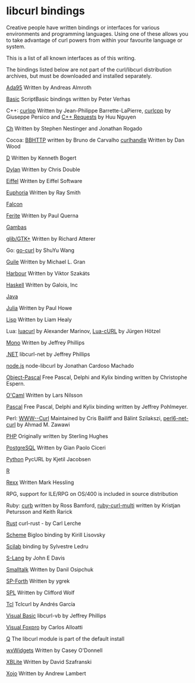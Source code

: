 libcurl bindings
================

 Creative people have written bindings or interfaces for various environments
 and programming languages. Using one of these allows you to take advantage of
 curl powers from within your favourite language or system.

 This is a list of all known interfaces as of this writing.

 The bindings listed below are not part of the curl/libcurl distribution
 archives, but must be downloaded and installed separately.

[Ada95](http://www.almroth.com/adacurl/index.html)  Written by Andreas Almroth

[Basic](http://scriptbasic.com/) ScriptBasic bindings written by Peter Verhas

C++: [curlpp](http://curlpp.org/) Written by Jean-Philippe Barrette-LaPierre,
[curlcpp](https://github.com/JosephP91/curlcpp) by Giuseppe Persico and [C++
Requests](https://github.com/whoshuu/cpr) by Huu Nguyen

[Ch](https://chcurl.sourceforge.io/) Written by Stephen Nestinger and Jonathan Rogado

Cocoa: [BBHTTP](https://github.com/brunodecarvalho/BBHTTP) written by Bruno de Carvalho
[curlhandle](https://github.com/karelia/curlhandle) Written by Dan Wood

[D](https://dlang.org/library/std/net/curl.html) Written by Kenneth Bogert

[Dylan](https://dylanlibs.sourceforge.io/) Written by Chris Double

[Eiffel](https://room.eiffel.com/library/curl) Written by Eiffel Software

[Euphoria](http://rays-web.com/eulibcurl.htm) Written by Ray Smith

[Falcon](http://www.falconpl.org/index.ftd?page_id=prjs&prj_id=curl)

[Ferite](http://www.ferite.org/) Written by Paul Querna

[Gambas](https://gambas.sourceforge.io/)

[glib/GTK+](http://atterer.net/glibcurl/) Written by Richard Atterer

Go: [go-curl](https://github.com/andelf/go-curl) by ShuYu Wang

[Guile](http://www.lonelycactus.com/guile-curl.html) Written by Michael L. Gran

[Harbour](https://github.com/vszakats/harbour-core/tree/master/contrib/hbcurl) Written by Viktor Szakáts

[Haskell](https://hackage.haskell.org/cgi-bin/hackage-scripts/package/curl) Written by Galois, Inc

[Java](https://github.com/pjlegato/curl-java)

[Julia](https://github.com/forio/Curl.jl) Written by Paul Howe

[Lisp](https://common-lisp.net/project/cl-curl/) Written by Liam Healy

Lua: [luacurl](http://luacurl.luaforge.net/) by Alexander Marinov, [Lua-cURL](https://github.com/Lua-cURL) by Jürgen Hötzel

[Mono](https://forge.novell.com/modules/xfmod/project/?libcurl-mono) Written by Jeffrey Phillips

[.NET](https://sourceforge.net/projects/libcurl-net/) libcurl-net by Jeffrey Phillips

[node.js](https://github.com/JCMais/node-libcurl) node-libcurl by Jonathan Cardoso Machado

[Object-Pascal](http://www.tekool.com/opcurl) Free Pascal, Delphi and Kylix binding written by Christophe Espern.

[O'Caml](https://sourceforge.net/projects/ocurl/) Written by Lars Nilsson

[Pascal](http://houston.quik.com/jkp/curlpas/) Free Pascal, Delphi and Kylix binding written by Jeffrey Pohlmeyer.

Perl: [WWW--Curl](https://github.com/szbalint/WWW--Curl) Maintained by Cris
Bailiff and Bálint Szilakszi,
[perl6-net-curl](https://github.com/azawawi/perl6-net-curl) by Ahmad M. Zawawi

[PHP](https://php.net/curl) Originally written by Sterling Hughes

[PostgreSQL](http://gborg.postgresql.org/project/pgcurl/projdisplay.php) Written by Gian Paolo Ciceri

[Python](http://pycurl.io/) PycURL by Kjetil Jacobsen

[R](https://cran.r-project.org/package=curl)

[Rexx](https://rexxcurl.sourceforge.io/) Written Mark Hessling

RPG, support for ILE/RPG on OS/400 is included in source distribution

Ruby: [curb](http://curb.rubyforge.org/) written by Ross Bamford, [ruby-curl-multi](http://curl-multi.rubyforge.org/) written by Kristjan Petursson and Keith Rarick

[Rust](https://github.com/carllerche/curl-rust) curl-rust - by Carl Lerche

[Scheme](https://www.metapaper.net/lisovsky/web/curl/) Bigloo binding by Kirill Lisovsky

[Scilab](https://help.scilab.org/docs/current/fr_FR/getURL.html) binding by Sylvestre Ledru

[S-Lang](http://www.jedsoft.org/slang/modules/curl.html) by John E Davis

[Smalltalk](http://www.squeaksource.com/CurlPlugin/) Written by Danil Osipchuk

[SP-Forth](http://www.forth.org.ru/~ac/lib/lin/curl/) Written by ygrek

[SPL](http://www.clifford.at/spl/) Written by Clifford Wolf

[Tcl](http://mirror.yellow5.com/tclcurl/) Tclcurl by Andrés García

[Visual Basic](https://sourceforge.net/projects/libcurl-vb/) libcurl-vb by Jeffrey Phillips

[Visual Foxpro](http://www.ctl32.com.ar/libcurl.asp) by Carlos Alloatti

[Q](https://q-lang.sourceforge.io/) The libcurl module is part of the default install

[wxWidgets](https://wxcode.sourceforge.io/components/wxcurl/) Written by Casey O'Donnell

[XBLite](http://perso.wanadoo.fr/xblite/libraries.html) Written by David Szafranski

[Xojo](https://github.com/charonn0/RB-libcURL) Written by Andrew Lambert
